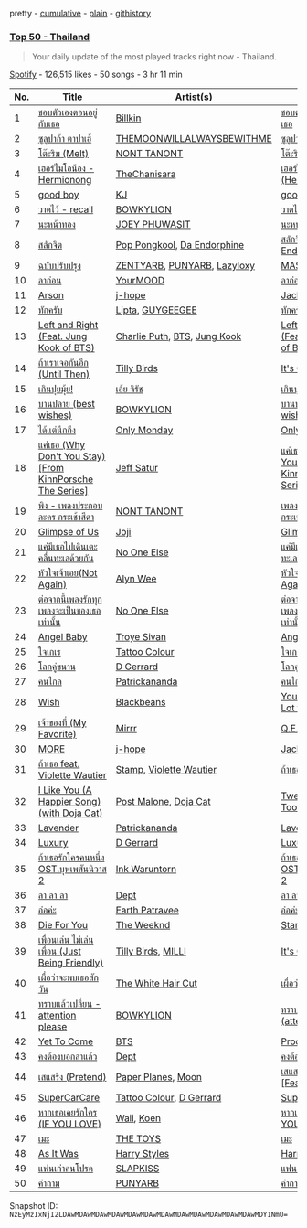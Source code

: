 pretty - [cumulative](/playlists/cumulative/37i9dQZEVXbMnz8KIWsvf9.md) - [plain](/playlists/plain/37i9dQZEVXbMnz8KIWsvf9) - [githistory](https://github.githistory.xyz/mackorone/spotify-playlist-archive/blob/main/playlists/plain/37i9dQZEVXbMnz8KIWsvf9)

### [Top 50 \- Thailand](https://open.spotify.com/playlist/37i9dQZEVXbMnz8KIWsvf9)

> Your daily update of the most played tracks right now \- Thailand.

[Spotify](https://open.spotify.com/user/spotify) - 126,515 likes - 50 songs - 3 hr 11 min

| No. | Title | Artist(s) | Album | Length |
|---|---|---|---|---|
| 1 | [ชอบตัวเองตอนอยู่กับเธอ](https://open.spotify.com/track/0cCf8UpRfjOB7yp1yqzMHM) | [Billkin](https://open.spotify.com/artist/2a727ekkPaUHk0bMifk7fj) | [ชอบตัวเองตอนอยู่กับเธอ](https://open.spotify.com/album/1AFBFoCnnS7KkhbwT80V2j) | 3:42 |
| 2 | [ซูลูปาก้า ตาปาเฮ้](https://open.spotify.com/track/3Ry2KPewzbt43hiQPTnDTK) | [THEMOONWILLALWAYSBEWITHME](https://open.spotify.com/artist/0yVywi4NwefY85n4BxZMaz) | [ซูลูปาก้า ตาปาเฮ้](https://open.spotify.com/album/31CyxkIPcTXFvzzARTGr9J) | 3:45 |
| 3 | [โต๊ะริม \(Melt\)](https://open.spotify.com/track/1WxjAWMYO1niMIB5ascmvG) | [NONT TANONT](https://open.spotify.com/artist/6chmC6o0wvACYVGTITw3Pz) | [โต๊ะริม \(Melt\)](https://open.spotify.com/album/3lZ9JGvJLqDQNO1oWLd95x) | 4:07 |
| 4 | [เฮอร์ไมโอน้อง \- Hermionong](https://open.spotify.com/track/6YArEquYF9TDuqofFO9CY7) | [TheChanisara](https://open.spotify.com/artist/5h3gT12qsHsSQhWo2mRqox) | [เฮอร์ไมโอน้อง \(Hermionong\)](https://open.spotify.com/album/4jEtlQzKbQhriwj494khVj) | 3:36 |
| 5 | [good boy](https://open.spotify.com/track/3hVbL6BkM5rbRzozafghgh) | [KJ](https://open.spotify.com/artist/5VsLrcMVUw2PUCqAQNPXtn) | [good boy](https://open.spotify.com/album/50oaCQAz9HH45u4SPUWcmx) | 3:21 |
| 6 | [วาดไว้ \- recall](https://open.spotify.com/track/3FUAv32u0F64kcaaLRimPr) | [BOWKYLION](https://open.spotify.com/artist/2SWWw5uB9cO5m7zJQZqwmr) | [วาดไว้ \(recall\)](https://open.spotify.com/album/4abO31N2HMvzWtFgVhvs7Y) | 4:15 |
| 7 | [นะหน้าทอง](https://open.spotify.com/track/4iA3PrcsOt6bmoXTaDXhf3) | [JOEY PHUWASIT](https://open.spotify.com/artist/5RQZVhw9dwZYc10QQfNMf1) | [นะหน้าทอง](https://open.spotify.com/album/2uNIKROQ7h7ZxBgO8PtGXA) | 4:48 |
| 8 | [สลักจิต](https://open.spotify.com/track/03Yp2uEOtPGHQ6E9XSjmyv) | [Pop Pongkool](https://open.spotify.com/artist/1C6qssOWal7Sii2guMg0mx), [Da Endorphine](https://open.spotify.com/artist/7z9oTDasH4sBISUE2Hxrki) | [สลักจิต \(feat\. Da Endorphine\)](https://open.spotify.com/album/2UUUwWqFQUIRfzkcCqf50v) | 4:24 |
| 9 | [ฉบับปรับปรุง](https://open.spotify.com/track/2MnVrkbwL6ViB7q4NI7oVK) | [ZENTYARB](https://open.spotify.com/artist/4Wv4SEO2ZQAOBl4yJcjdxi), [PUNYARB](https://open.spotify.com/artist/3DxqAGWVgEeW74mJLLwH2q), [Lazyloxy](https://open.spotify.com/artist/5w5u1DluuMvsS9o02rqWO5) | [MAS\[S\]TERPIECE](https://open.spotify.com/album/65khrtPTO8Sy7txWgVZYM2) | 4:04 |
| 10 | [ลาก่อน](https://open.spotify.com/track/3vfwUrq22haMmIJyyyI7Hq) | [YourMOOD](https://open.spotify.com/artist/5YcdFv3OumeTW8cVW788gT) | [ลาก่อน](https://open.spotify.com/album/2MM6NjLf7zzQxVNfD93wU1) | 3:08 |
| 11 | [Arson](https://open.spotify.com/track/2QWEMqQMJR1KDf6hDjJOs6) | [j\-hope](https://open.spotify.com/artist/0b1sIQumIAsNbqAoIClSpy) | [Jack In The Box](https://open.spotify.com/album/0FrC9lzgVhziJenigsrXdl) | 2:39 |
| 12 | [ทักครับ](https://open.spotify.com/track/70DE8f3cq3auql4JMrF0Qg) | [Lipta](https://open.spotify.com/artist/2DaMrZndfGgM3yd9ivadRC), [GUYGEEGEE](https://open.spotify.com/artist/5CgO7BuOZ6fOpsLSEvzDsj) | [ทักครับ](https://open.spotify.com/album/5JQ7Bn6uJX2Ed94W8gvvJK) | 3:11 |
| 13 | [Left and Right \(Feat\. Jung Kook of BTS\)](https://open.spotify.com/track/0mBP9X2gPCuapvpZ7TGDk3) | [Charlie Puth](https://open.spotify.com/artist/6VuMaDnrHyPL1p4EHjYLi7), [BTS](https://open.spotify.com/artist/3Nrfpe0tUJi4K4DXYWgMUX), [Jung Kook](https://open.spotify.com/artist/6HaGTQPmzraVmaVxvz6EUc) | [Left and Right \(Feat\. Jung Kook of BTS\)](https://open.spotify.com/album/4LyiYe4wZ6XwzUne79hidF) | 2:34 |
| 14 | [ถ้าเราเจอกันอีก \(Until Then\)](https://open.spotify.com/track/3crZQarcOagdupRZNzRGWe) | [Tilly Birds](https://open.spotify.com/artist/4esoPgrgPKbWa6gwU8EGmH) | [It's Gonna Be OK](https://open.spotify.com/album/37wolAPWNOJfdRRwW1N6gL) | 4:48 |
| 15 | [เกินปุยมุ้ย!](https://open.spotify.com/track/2nhI5HdE2iZ39rgJjHOQvG) | [เอ้ย จิรัช](https://open.spotify.com/artist/57LTnxDtihPVR9HlkAN3OY) | [เกินปุยมุ้ย!](https://open.spotify.com/album/2VuEAib3nbCqK58hcIaKSV) | 3:11 |
| 16 | [บานปลาย \(best wishes\)](https://open.spotify.com/track/3Js0tYhiLhVXHskoOF0jLh) | [BOWKYLION](https://open.spotify.com/artist/2SWWw5uB9cO5m7zJQZqwmr) | [บานปลาย \(best wishes\)](https://open.spotify.com/album/6xoyq8b2PH5uBwTw6ppCbA) | 4:49 |
| 17 | [ได้แต่นึกถึง](https://open.spotify.com/track/3ewJNxY8tVHvX94CAUtg89) | [Only Monday](https://open.spotify.com/artist/2zByTMDKM5g76Kbz4huf0A) | [Only Monday](https://open.spotify.com/album/1X0gxc8emKCs9T9kCeozIu) | 4:24 |
| 18 | [แค่เธอ \(Why Don't You Stay\) \[From KinnPorsche The Series\]](https://open.spotify.com/track/6g7cdlMt3AUV99D6CgYcV7) | [Jeff Satur](https://open.spotify.com/artist/5xq3BK55BJmutN0X7eTyQB) | [แค่เธอ \(Why Don't You Stay\) \[From KinnPorsche The Series\]](https://open.spotify.com/album/5wdzllrz2FuH9VaJElcT4g) | 3:48 |
| 19 | [พิง \- เพลงประกอบละคร กระเช้าสีดา](https://open.spotify.com/track/6MjLHdROTcaU22k7B6gxR6) | [NONT TANONT](https://open.spotify.com/artist/6chmC6o0wvACYVGTITw3Pz) | [เพลงประกอบละคร กระเช้าสีดา](https://open.spotify.com/album/1Sj8XTK9qjQzMS5deUO3LV) | 4:02 |
| 20 | [Glimpse of Us](https://open.spotify.com/track/6xGruZOHLs39ZbVccQTuPZ) | [Joji](https://open.spotify.com/artist/3MZsBdqDrRTJihTHQrO6Dq) | [Glimpse of Us](https://open.spotify.com/album/6ZZvx0aefZV3LKa053fn71) | 3:53 |
| 21 | [แค่มีเธอไปเดินเตะคลื่นทะเลด้วยกัน](https://open.spotify.com/track/4vLs8BDqK1JtpJdrgrriX6) | [No One Else](https://open.spotify.com/artist/0UAiHanBWs5vRM1tSPf2RJ) | [แค่มีเธอไปเดินเตะคลื่นทะเลด้วยกัน](https://open.spotify.com/album/63NVvlLlMqR1vfycvmEfpm) | 3:53 |
| 22 | [หัวใจเจ้าเอย​ \(Not Again\)](https://open.spotify.com/track/1LDG6oNPVWerLLWp2ia78I) | [Alyn Wee](https://open.spotify.com/artist/7DJh9nDNvYCoQnmhGaFJiH) | [หัวใจเจ้าเอย​ \(Not Again\)](https://open.spotify.com/album/5Q1v7Iw9ObFmdPQJ7eroRi) | 3:58 |
| 23 | [ต่อจากนี้เพลงรักทุกเพลงจะเป็นของเธอเท่านั้น](https://open.spotify.com/track/315ar0QJiyciYkdVJUGA3w) | [No One Else](https://open.spotify.com/artist/0UAiHanBWs5vRM1tSPf2RJ) | [ต่อจากนี้เพลงรักทุกเพลงจะเป็นของเธอเท่านั้น](https://open.spotify.com/album/3UccLHjXRBzaPUdVuQkCw8) | 4:14 |
| 24 | [Angel Baby](https://open.spotify.com/track/2m6Ko3CY1qXNNja8AlugNc) | [Troye Sivan](https://open.spotify.com/artist/3WGpXCj9YhhfX11TToZcXP) | [Angel Baby](https://open.spotify.com/album/44CdsgXhU5R2esprq0tf43) | 3:40 |
| 25 | [ใจเกเร](https://open.spotify.com/track/0rDzLlocH57yvez6q3fSWK) | [Tattoo Colour](https://open.spotify.com/artist/5pxvW2nJ0a77b9oX24Unwi) | [ใจเกเร](https://open.spotify.com/album/06nVVnuo262M0lNw7PwlIQ) | 3:48 |
| 26 | [โลกคู่ขนาน](https://open.spotify.com/track/3A1tAv6J87HqjFhUZ3LHNi) | [D Gerrard](https://open.spotify.com/artist/1k7MP2tMC43vM0b0wg8HHg) | [โลกคู่ขนาน](https://open.spotify.com/album/1ax89fjEDQYz5ukVXpjCFk) | 4:40 |
| 27 | [คนไกล](https://open.spotify.com/track/63VOJDNJ3a5dve74kzWVcF) | [Patrickananda](https://open.spotify.com/artist/4gjXKx2a7GaIYwSDCBveJx) | [คนไกล](https://open.spotify.com/album/1Xe1DZBK5eVnfAhtK4RBbO) | 3:32 |
| 28 | [Wish](https://open.spotify.com/track/1ecud9LC1clhcuhjLIyyMB) | [Blackbeans](https://open.spotify.com/artist/3u45DFB1kjVXKwE14FKXCo) | [You \(Are\) Mean a Lot to Me](https://open.spotify.com/album/1qYFmgwv3gwRwqa2oFGgbq) | 4:31 |
| 29 | [เจ้าของที่ \(My Favorite\)](https://open.spotify.com/track/1rNYuv63emsYt4Jjv8RlgJ) | [Mirrr](https://open.spotify.com/artist/5zSQoNQ9o2dnT1LPTzDxg7) | [Q.E.D](https://open.spotify.com/album/7g6iCekuVO1Xx6WP1pPfB0) | 4:00 |
| 30 | [MORE](https://open.spotify.com/track/7GARzfC1mwhDuk4t9WOACq) | [j\-hope](https://open.spotify.com/artist/0b1sIQumIAsNbqAoIClSpy) | [Jack In The Box](https://open.spotify.com/album/0FrC9lzgVhziJenigsrXdl) | 3:00 |
| 31 | [ถ้าเธอ feat\. Violette Wautier](https://open.spotify.com/track/2bGK8OZkr2IH4XHFMWS3CZ) | [Stamp](https://open.spotify.com/artist/4e3QCzBNkr0t3GGqo86Ofl), [Violette Wautier](https://open.spotify.com/artist/0XkEUMM4lJHAzfTK9vR0cu) | [ถ้าเธอ](https://open.spotify.com/album/5ZyBwGsykmsxmxk8qNu7pD) | 3:19 |
| 32 | [I Like You \(A Happier Song\) \(with Doja Cat\)](https://open.spotify.com/track/0O6u0VJ46W86TxN9wgyqDj) | [Post Malone](https://open.spotify.com/artist/246dkjvS1zLTtiykXe5h60), [Doja Cat](https://open.spotify.com/artist/5cj0lLjcoR7YOSnhnX0Po5) | [Twelve Carat Toothache](https://open.spotify.com/album/3HHNR44YbP7XogMVwzbodx) | 3:12 |
| 33 | [Lavender](https://open.spotify.com/track/3BV2YcwoVRxK4dXxyaHpZU) | [Patrickananda](https://open.spotify.com/artist/4gjXKx2a7GaIYwSDCBveJx) | [Lavender](https://open.spotify.com/album/2rtLGvRaYgmrI3zbcIq5LM) | 4:13 |
| 34 | [Luxury](https://open.spotify.com/track/1EOWBTE1GPKcxz3wlR08tW) | [D Gerrard](https://open.spotify.com/artist/1k7MP2tMC43vM0b0wg8HHg) | [Luxury](https://open.spotify.com/album/0T8k6o8VFOi8Ve5ey2h6Yk) | 4:06 |
| 35 | [ถ้าเธอรักใครคนหนึ่ง OST.บุพเพสันนิวาส 2](https://open.spotify.com/track/6GDIW3Le2tM0hMWD3pvefH) | [Ink Waruntorn](https://open.spotify.com/artist/1Twi7NfmUzbXF7lEMaGCqF) | [ถ้าเธอรักใครคนหนึ่ง OST.บุพเพสันนิวาส 2](https://open.spotify.com/album/2fuw0L6d7EGwyEQQfB0WkU) | 4:06 |
| 36 | [ลา ลา ลา](https://open.spotify.com/track/27OEf7iSIOJ14txp16xweP) | [Dept](https://open.spotify.com/artist/1zVBNAJivxfj3HygJZOSw3) | [ลา ลา ลา](https://open.spotify.com/album/2fwk9nkcCTL3mrmJkcj60q) | 4:13 |
| 37 | [อ๋อค่ะ](https://open.spotify.com/track/1XlaKSyICVO45By6Gf1CjM) | [Earth Patravee](https://open.spotify.com/artist/5reN867iZWqzoNE7p78ShV) | [อ๋อค่ะ](https://open.spotify.com/album/7CEY36trH9lWieeGRzTOgb) | 4:12 |
| 38 | [Die For You](https://open.spotify.com/track/2LBqCSwhJGcFQeTHMVGwy3) | [The Weeknd](https://open.spotify.com/artist/1Xyo4u8uXC1ZmMpatF05PJ) | [Starboy](https://open.spotify.com/album/4AdZV63ycxFLF6Hcol0QnB) | 4:20 |
| 39 | [เพื่อนเล่น ไม่เล่นเพื่อน \(Just Being Friendly\)](https://open.spotify.com/track/3YN1Qgpgt5xVurl2mUFA4y) | [Tilly Birds](https://open.spotify.com/artist/4esoPgrgPKbWa6gwU8EGmH), [MILLI](https://open.spotify.com/artist/15D6XEjr6LVGGc6dNmS2yz) | [It's Gonna Be OK](https://open.spotify.com/album/37wolAPWNOJfdRRwW1N6gL) | 3:37 |
| 40 | [เผื่อว่าจะพบเธอสักวัน](https://open.spotify.com/track/3Tzztaw6T9gtOsitE8A4dh) | [The White Hair Cut](https://open.spotify.com/artist/2uL9cdYQwaJbvudGv4VxOc) | [เผื่อว่าจะพบเธอสักวัน](https://open.spotify.com/album/5gZYy0eAVTbNN47UAbfj5S) | 4:38 |
| 41 | [ทราบแล้วเปลี่ยน \- attention please](https://open.spotify.com/track/7MxhdBolnOFvWu4WMURsX5) | [BOWKYLION](https://open.spotify.com/artist/2SWWw5uB9cO5m7zJQZqwmr) | [ทราบแล้วเปลี่ยน \(attention please\)](https://open.spotify.com/album/7r8dBkF7ABMLXIFQEuVbk2) | 3:55 |
| 42 | [Yet To Come](https://open.spotify.com/track/10SRMwb9EuVS1K9rYsBfHQ) | [BTS](https://open.spotify.com/artist/3Nrfpe0tUJi4K4DXYWgMUX) | [Proof](https://open.spotify.com/album/6al2VdKbb6FIz9d7lU7WRB) | 3:13 |
| 43 | [คงต้องบอกลาแล้ว](https://open.spotify.com/track/2EPMa8Jm1h5XRH4jwf8yK9) | [Dept](https://open.spotify.com/artist/1zVBNAJivxfj3HygJZOSw3) | [คงต้องบอกลาแล้ว](https://open.spotify.com/album/0tLEOYTiDJYMLam1orBK0B) | 4:30 |
| 44 | [เสแสร้ง \(Pretend\)](https://open.spotify.com/track/3imt8APLtyXVGsLZM362nA) | [Paper Planes](https://open.spotify.com/artist/52VcFYcq5kJEaRYgy58ouW), [Moon](https://open.spotify.com/artist/0AEFDYdJjix0o8cZ1lnrNb) | [เสแสร้ง \(Pretend\) \[Feat\. MOON\]](https://open.spotify.com/album/6X0fYVQVcGJmu7SaKJMzYR) | 3:43 |
| 45 | [SuperCarCare](https://open.spotify.com/track/2qKXdSbREFW4Py3i7leW0r) | [Tattoo Colour](https://open.spotify.com/artist/5pxvW2nJ0a77b9oX24Unwi), [D Gerrard](https://open.spotify.com/artist/1k7MP2tMC43vM0b0wg8HHg) | [SuperCarCare](https://open.spotify.com/album/0kXMZh2WQ9PjlGRXOSknC7) | 3:27 |
| 46 | [หากเธอเคยรักใคร \(IF YOU LOVE\)](https://open.spotify.com/track/08OtCoRVu0sHp8dmCddtvg) | [Waii](https://open.spotify.com/artist/2RMcYn32IFfN1FQdpUArrC), [Koen](https://open.spotify.com/artist/0Uz2jjlCiSOpsxSD7qOEB0) | [หากเธอเคยรักใคร \(IF YOU LOVE\)](https://open.spotify.com/album/49h8RHuCZSrOZKqsE9q8JM) | 3:35 |
| 47 | [เมะ](https://open.spotify.com/track/1M2XakpRDkxjiuCirVPD8c) | [THE TOYS](https://open.spotify.com/artist/5pokGZ1K9Hr6etaKPDxSG8) | [เมะ](https://open.spotify.com/album/6ItJnQ1PwIOS9tqdaVc3Kw) | 3:06 |
| 48 | [As It Was](https://open.spotify.com/track/4Dvkj6JhhA12EX05fT7y2e) | [Harry Styles](https://open.spotify.com/artist/6KImCVD70vtIoJWnq6nGn3) | [Harry's House](https://open.spotify.com/album/5r36AJ6VOJtp00oxSkBZ5h) | 2:47 |
| 49 | [แฟนเก่าคนโปรด](https://open.spotify.com/track/0AQkjLgo2ATGnv8EO2xKyJ) | [SLAPKISS](https://open.spotify.com/artist/6GBIcdZ5aBhhsd7Y6c3O3g) | [แฟนเก่าคนโปรด](https://open.spotify.com/album/1DNoigGZ9lI8p4lbjGd86P) | 3:36 |
| 50 | [คำถาม](https://open.spotify.com/track/15Xn4r9FY3725iHIfyq5hE) | [PUNYARB](https://open.spotify.com/artist/3DxqAGWVgEeW74mJLLwH2q) | [คำถาม](https://open.spotify.com/album/1yx9K6ymlCqz6iHXubz8DS) | 3:26 |

Snapshot ID: `NzEyMzIxNjI2LDAwMDAwMDAwMDAwMDAwMDAwMDAwMDAwMDAwMDAwMDAwMDAwMDY1NmU=`
